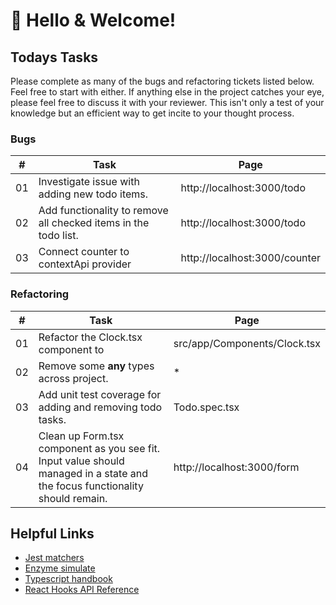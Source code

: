 # 👋 Hello & Welcome!

## Todays Tasks

Please complete as many of the bugs and refactoring tickets listed below. Feel free to start with either. If anything else in the project catches your eye, please feel free to discuss it with your reviewer. This isn't only a test of your knowledge but an efficient way to get incite to your thought process.

### Bugs

| #   | Task                                                            | Page                          |
| --- | --------------------------------------------------------------- | ----------------------------- |
| 01  | Investigate issue with adding new todo items.                   | http://localhost:3000/todo    |
| 02  | Add functionality to remove all checked items in the todo list. | http://localhost:3000/todo    |
| 03  | Connect counter to contextApi provider                          | http://localhost:3000/counter |

### Refactoring

| #   | Task                                                                                                                         | Page                         |
| --- | ---------------------------------------------------------------------------------------------------------------------------- | ---------------------------- |
| 01  | Refactor the Clock.tsx component to                                                                                          | src/app/Components/Clock.tsx |
| 02  | Remove some **any** types across project.                                                                                    | \*                           |
| 03  | Add unit test coverage for adding and removing todo tasks.                                                                   | Todo.spec.tsx                |
| 04  | Clean up Form.tsx component as you see fit. Input value should managed in a state and the focus functionality should remain. | http://localhost:3000/form   |

## Helpful Links

-   [Jest matchers](https://jestjs.io/docs/en/expect)
-   [Enzyme simulate](https://enzymejs.github.io/enzyme/docs/api/ReactWrapper/simulate.html)
-   [Typescript handbook](https://www.typescriptlang.org/docs/handbook/basic-types.html)
-   [React Hooks API Reference](https://reactjs.org/docs/hooks-reference.html)
